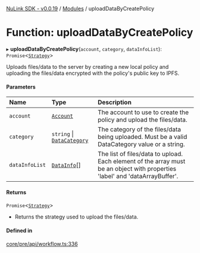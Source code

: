 [NuLink SDK - v0.0.19](../README.md) / [Modules](../modules.md) / uploadDataByCreatePolicy

# Function: uploadDataByCreatePolicy

▸ **uploadDataByCreatePolicy**(`account`, `category`, `dataInfoList`): `Promise`<[`Strategy`](../classes/Strategy.md)\>

Uploads files/data to the server by creating a new local policy and uploading the files/data encrypted with the policy's public key to IPFS.

#### Parameters

| Name | Type | Description |
| :------ | :------ | :------ |
| `account` | [`Account`](../classes/Account.md) | The account to use to create the policy and upload the files/data. |
| `category` | `string` \| [`DataCategory`](../enums/DataCategory.md) | The category of the files/data being uploaded. Must be a valid DataCategory value or a string. |
| `dataInfoList` | [`DataInfo`](../types/DataInfo.md)[] | The list of files/data to upload. Each element of the array must be an object with properties 'label' and 'dataArrayBuffer'. |

#### Returns

`Promise`<[`Strategy`](../classes/Strategy.md)\>

- Returns the strategy used to upload the files/data.

#### Defined in

[core/pre/api/workflow.ts:336](https://github.com/NuLink-network/nulink-sdk/blob/3448e77/src/core/pre/api/workflow.ts#L336)
